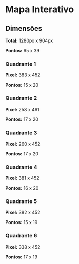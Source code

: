 # Mapa Interativo

## Dimensões

**Total:** 1280px x 904px

**Pontos:** 65 x 39

### Quadrante 1

**Pixel:** 383 x 452

**Pontos:** 15 x 20

### Quadrante 2

**Pixel:** 258 x 461

**Pontos:** 17 x 20

### Quadrante 3

**Pixel:** 260 x 452

**Pontos:** 17 x 20

### Quadrante 4

**Pixel:** 381 x 452

**Pontos:** 16 x 20

### Quadrante 5

**Pixel:** 382 x 452

**Pontos:** 15 x 19

### Quadrante 6

**Pixel:** 338 x 452

**Pontos:** 17 x 19